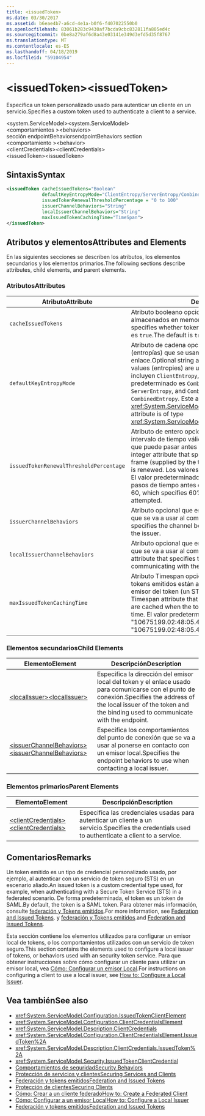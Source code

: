 ```yaml
---
title: <issuedToken>
ms.date: 03/30/2017
ms.assetid: b6eae4b7-a6cd-4e1a-b0f6-f407022550b0
ms.openlocfilehash: 83061b283c9430af7bcda9cbc832811fa805ed4c
ms.sourcegitcommit: 0be8a279af6d8a43e03141e349d3efd5d35f8767
ms.translationtype: MT
ms.contentlocale: es-ES
ms.lasthandoff: 04/18/2019
ms.locfileid: "59104954"
---
```

# <a name="issuedtoken"></a><span data-ttu-id="486be-101">\<issuedToken></span><span class="sxs-lookup"><span data-stu-id="486be-101">\<issuedToken></span></span>
<span data-ttu-id="486be-102">Especifica un token personalizado usado para autenticar un cliente en un servicio.</span><span class="sxs-lookup"><span data-stu-id="486be-102">Specifies a custom token used to authenticate a client to a service.</span></span>  
  
 <span data-ttu-id="486be-103">\<system.ServiceModel></span><span class="sxs-lookup"><span data-stu-id="486be-103">\<system.ServiceModel></span></span>  
<span data-ttu-id="486be-104">\<comportamientos ></span><span class="sxs-lookup"><span data-stu-id="486be-104">\<behaviors></span></span>  
<span data-ttu-id="486be-105">sección endpointBehaviors</span><span class="sxs-lookup"><span data-stu-id="486be-105">endpointBehaviors section</span></span>  
<span data-ttu-id="486be-106">\<comportamiento ></span><span class="sxs-lookup"><span data-stu-id="486be-106">\<behavior></span></span>  
<span data-ttu-id="486be-107">\<clientCredentials></span><span class="sxs-lookup"><span data-stu-id="486be-107">\<clientCredentials></span></span>  
<span data-ttu-id="486be-108">\<issuedToken></span><span class="sxs-lookup"><span data-stu-id="486be-108">\<issuedToken></span></span>  
  
## <a name="syntax"></a><span data-ttu-id="486be-109">Sintaxis</span><span class="sxs-lookup"><span data-stu-id="486be-109">Syntax</span></span>  
  
```xml  
<issuedToken cacheIssuedTokens="Boolean"
             defaultKeyEntropyMode="ClientEntropy/ServerEntropy/CombinedEntropy"
             issuedTokenRenewalThresholdPercentage = "0 to 100"
             issuerChannelBehaviors="String"
             localIssuerChannelBehaviors="String"
             maxIssuedTokenCachingTime="TimeSpan">
</issuedToken>
```  
  
## <a name="attributes-and-elements"></a><span data-ttu-id="486be-110">Atributos y elementos</span><span class="sxs-lookup"><span data-stu-id="486be-110">Attributes and Elements</span></span>  
 <span data-ttu-id="486be-111">En las siguientes secciones se describen los atributos, los elementos secundarios y los elementos primarios.</span><span class="sxs-lookup"><span data-stu-id="486be-111">The following sections describe attributes, child elements, and parent elements.</span></span>  
  
### <a name="attributes"></a><span data-ttu-id="486be-112">Atributos</span><span class="sxs-lookup"><span data-stu-id="486be-112">Attributes</span></span>  
  
|<span data-ttu-id="486be-113">Atributo</span><span class="sxs-lookup"><span data-stu-id="486be-113">Attribute</span></span>|<span data-ttu-id="486be-114">Descripción</span><span class="sxs-lookup"><span data-stu-id="486be-114">Description</span></span>|  
|---------------|-----------------|  
|`cacheIssuedTokens`|<span data-ttu-id="486be-115">Atributo booleano opcional que especifica si los tokens están almacenados en memoria caché.</span><span class="sxs-lookup"><span data-stu-id="486be-115">Optional Boolean attribute that specifies whether tokens are cached.</span></span> <span data-ttu-id="486be-116">De manera predeterminada, es `true`.</span><span class="sxs-lookup"><span data-stu-id="486be-116">The default is `true`.</span></span>|  
|`defaultKeyEntropyMode`|<span data-ttu-id="486be-117">Atributo de cadena opcional que especifica los valores aleatorios (entropías) que se usan para las operaciones del protocolo en enlace.</span><span class="sxs-lookup"><span data-stu-id="486be-117">Optional string attribute that specifies which random values (entropies) are used for handshake operations.</span></span> <span data-ttu-id="486be-118">Los valores incluyen `ClientEntropy`, `ServerEntropy` y `CombinedEntropy`. El valor predeterminado es `CombinedEntropy`.</span><span class="sxs-lookup"><span data-stu-id="486be-118">Values include `ClientEntropy`, `ServerEntropy`, and `CombinedEntropy`, The default is `CombinedEntropy`.</span></span> <span data-ttu-id="486be-119">Este atributo es del tipo <xref:System.ServiceModel.Security.SecurityKeyEntropyMode>.</span><span class="sxs-lookup"><span data-stu-id="486be-119">This attribute is of type <xref:System.ServiceModel.Security.SecurityKeyEntropyMode>.</span></span>|  
|`issuedTokenRenewalThresholdPercentage`|<span data-ttu-id="486be-120">Atributo de entero opcional que especifica el porcentaje de un intervalo de tiempo válido (proporcionado por el emisor del token) que puede pasar antes de que se renueve un token.</span><span class="sxs-lookup"><span data-stu-id="486be-120">Optional integer attribute that specifies the percentage of a valid time frame (supplied by the token issuer) that can pass before a token is renewed.</span></span> <span data-ttu-id="486be-121">Los valores van de 0 a 100.</span><span class="sxs-lookup"><span data-stu-id="486be-121">Values are from 0 to 100.</span></span> <span data-ttu-id="486be-122">El valor predeterminado es 60, que especifica el 60% de los pasos de tiempo antes de intentar una renovación.</span><span class="sxs-lookup"><span data-stu-id="486be-122">The default is 60, which specifies 60% of the time passes before a renewal is attempted.</span></span>|  
|`issuerChannelBehaviors`|<span data-ttu-id="486be-123">Atributo opcional que especifica los comportamientos del canal que se va a usar al comunicar con el emisor.</span><span class="sxs-lookup"><span data-stu-id="486be-123">Optional attribute that specifies the channel behaviors to use when communicating with the issuer.</span></span>|  
|`localIssuerChannelBehaviors`|<span data-ttu-id="486be-124">Atributo opcional que especifica los comportamientos del canal que se va a usar al comunicar con el emisor local.</span><span class="sxs-lookup"><span data-stu-id="486be-124">Optional attribute that specifies the channel behaviors to use when communicating with the local issuer.</span></span>|  
|`maxIssuedTokenCachingTime`|<span data-ttu-id="486be-125">Atributo Timespan opcional que especifica la duración que los tokens emitidos están almacenados en memoria caché cuando el emisor del token (un STS) no especifica una hora.</span><span class="sxs-lookup"><span data-stu-id="486be-125">Optional Timespan attribute that specifies the duration that issued tokens are cached when the token issuer (an STS) does not specify a time.</span></span> <span data-ttu-id="486be-126">El valor predeterminado es "10675199.02:48:05.4775807".</span><span class="sxs-lookup"><span data-stu-id="486be-126">The default is "10675199.02:48:05.4775807."</span></span>|  
  
### <a name="child-elements"></a><span data-ttu-id="486be-127">Elementos secundarios</span><span class="sxs-lookup"><span data-stu-id="486be-127">Child Elements</span></span>  
  
|<span data-ttu-id="486be-128">Elemento</span><span class="sxs-lookup"><span data-stu-id="486be-128">Element</span></span>|<span data-ttu-id="486be-129">Descripción</span><span class="sxs-lookup"><span data-stu-id="486be-129">Description</span></span>|  
|-------------|-----------------|  
|[<span data-ttu-id="486be-130">\<localIssuer></span><span class="sxs-lookup"><span data-stu-id="486be-130">\<localIssuer></span></span>](../../../../../docs/framework/configure-apps/file-schema/wcf/localissuer.md)|<span data-ttu-id="486be-131">Especifica la dirección del emisor local del token y el enlace usado para comunicarse con el punto de conexión.</span><span class="sxs-lookup"><span data-stu-id="486be-131">Specifies the address of the local issuer of the token and the binding used to communicate with the endpoint.</span></span>|  
|[<span data-ttu-id="486be-132">\<issuerChannelBehaviors></span><span class="sxs-lookup"><span data-stu-id="486be-132">\<issuerChannelBehaviors></span></span>](../../../../../docs/framework/configure-apps/file-schema/wcf/issuerchannelbehaviors-element.md)|<span data-ttu-id="486be-133">Especifica los comportamientos del punto de conexión que se va a usar al ponerse en contacto con un emisor local.</span><span class="sxs-lookup"><span data-stu-id="486be-133">Specifies the endpoint behaviors to use when contacting a local issuer.</span></span>|  
  
### <a name="parent-elements"></a><span data-ttu-id="486be-134">Elementos primarios</span><span class="sxs-lookup"><span data-stu-id="486be-134">Parent Elements</span></span>  
  
|<span data-ttu-id="486be-135">Elemento</span><span class="sxs-lookup"><span data-stu-id="486be-135">Element</span></span>|<span data-ttu-id="486be-136">Descripción</span><span class="sxs-lookup"><span data-stu-id="486be-136">Description</span></span>|  
|-------------|-----------------|  
|[<span data-ttu-id="486be-137">\<clientCredentials></span><span class="sxs-lookup"><span data-stu-id="486be-137">\<clientCredentials></span></span>](../../../../../docs/framework/configure-apps/file-schema/wcf/clientcredentials.md)|<span data-ttu-id="486be-138">Especifica las credenciales usadas para autenticar un cliente a un servicio.</span><span class="sxs-lookup"><span data-stu-id="486be-138">Specifies the credentials used to authenticate a client to a service.</span></span>|  
  
## <a name="remarks"></a><span data-ttu-id="486be-139">Comentarios</span><span class="sxs-lookup"><span data-stu-id="486be-139">Remarks</span></span>  
 <span data-ttu-id="486be-140">Un token emitido es un tipo de credencial personalizado usado, por ejemplo, al autenticar con un servicio de token seguro (STS) en un escenario aliado.</span><span class="sxs-lookup"><span data-stu-id="486be-140">An issued token is a custom credential type used, for example, when authenticating with a Secure Token Service (STS) in a federated scenario.</span></span> <span data-ttu-id="486be-141">De forma predeterminada, el token es un token de SAML.</span><span class="sxs-lookup"><span data-stu-id="486be-141">By default, the token is a SAML token.</span></span> <span data-ttu-id="486be-142">Para obtener más información, consulte [federación y Tokens emitidos](../../../../../docs/framework/wcf/feature-details/federation-and-issued-tokens.md).</span><span class="sxs-lookup"><span data-stu-id="486be-142">For more information, see [Federation and Issued Tokens](../../../../../docs/framework/wcf/feature-details/federation-and-issued-tokens.md).</span></span> <span data-ttu-id="486be-143">y [federación y Tokens emitidos](../../../../../docs/framework/wcf/feature-details/federation-and-issued-tokens.md).</span><span class="sxs-lookup"><span data-stu-id="486be-143">and [Federation and Issued Tokens](../../../../../docs/framework/wcf/feature-details/federation-and-issued-tokens.md).</span></span>  
  
 <span data-ttu-id="486be-144">Esta sección contiene los elementos utilizados para configurar un emisor local de tokens, o los comportamientos utilizados con un servicio de token seguro.</span><span class="sxs-lookup"><span data-stu-id="486be-144">This section contains the elements used to configure a local issuer of tokens, or behaviors used with an security token service.</span></span> <span data-ttu-id="486be-145">Para que obtener instrucciones sobre cómo configurar un cliente para utilizar un emisor local, vea [Cómo: Configurar un emisor Local](../../../../../docs/framework/wcf/feature-details/how-to-configure-a-local-issuer.md).</span><span class="sxs-lookup"><span data-stu-id="486be-145">For instructions on configuring a client to use a local issuer, see [How to: Configure a Local Issuer](../../../../../docs/framework/wcf/feature-details/how-to-configure-a-local-issuer.md).</span></span>  
  
## <a name="see-also"></a><span data-ttu-id="486be-146">Vea también</span><span class="sxs-lookup"><span data-stu-id="486be-146">See also</span></span>

- <xref:System.ServiceModel.Configuration.IssuedTokenClientElement>
- <xref:System.ServiceModel.Configuration.ClientCredentialsElement>
- <xref:System.ServiceModel.Description.ClientCredentials>
- <xref:System.ServiceModel.Configuration.ClientCredentialsElement.IssuedToken%2A>
- <xref:System.ServiceModel.Description.ClientCredentials.IssuedToken%2A>
- <xref:System.ServiceModel.Security.IssuedTokenClientCredential>
- [<span data-ttu-id="486be-147">Comportamientos de seguridad</span><span class="sxs-lookup"><span data-stu-id="486be-147">Security Behaviors</span></span>](../../../../../docs/framework/wcf/feature-details/security-behaviors-in-wcf.md)
- [<span data-ttu-id="486be-148">Protección de servicios y clientes</span><span class="sxs-lookup"><span data-stu-id="486be-148">Securing Services and Clients</span></span>](../../../../../docs/framework/wcf/feature-details/securing-services-and-clients.md)
- [<span data-ttu-id="486be-149">Federación y tokens emitidos</span><span class="sxs-lookup"><span data-stu-id="486be-149">Federation and Issued Tokens</span></span>](../../../../../docs/framework/wcf/feature-details/federation-and-issued-tokens.md)
- [<span data-ttu-id="486be-150">Protección de clientes</span><span class="sxs-lookup"><span data-stu-id="486be-150">Securing Clients</span></span>](../../../../../docs/framework/wcf/securing-clients.md)
- [<span data-ttu-id="486be-151">Cómo: Crear a un cliente federado</span><span class="sxs-lookup"><span data-stu-id="486be-151">How to: Create a Federated Client</span></span>](../../../../../docs/framework/wcf/feature-details/how-to-create-a-federated-client.md)
- [<span data-ttu-id="486be-152">Cómo: Configurar a un emisor Local</span><span class="sxs-lookup"><span data-stu-id="486be-152">How to: Configure a Local Issuer</span></span>](../../../../../docs/framework/wcf/feature-details/how-to-configure-a-local-issuer.md)
- [<span data-ttu-id="486be-153">Federación y tokens emitidos</span><span class="sxs-lookup"><span data-stu-id="486be-153">Federation and Issued Tokens</span></span>](../../../../../docs/framework/wcf/feature-details/federation-and-issued-tokens.md)
